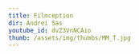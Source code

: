 ```yaml
---
title: Filmception
dir: Andrei Sas
youtube_id: dvZ3VnNCAio
thumb: /assets/img/thumbs/MM_T.jpg
---
```


